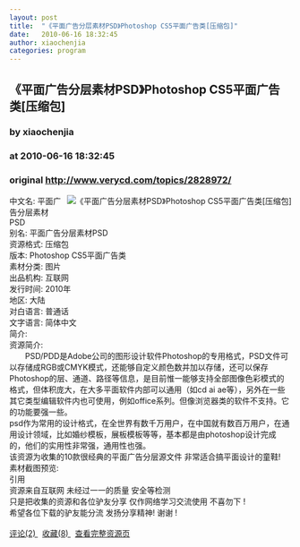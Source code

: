 ```yaml
---
layout: post
title:  "《平面广告分层素材PSD》Photoshop CS5平面广告类[压缩包]"
date:   2010-06-16 18:32:45
author: xiaochenjia
categories: program
---
```


## 《平面广告分层素材PSD》Photoshop CS5平面广告类[压缩包]
### by xiaochenjia
### at 2010-06-16 18:32:45
### original <http://www.verycd.com/topics/2828972/>

<img src="http://image-7.verycd.com/1fe3a2b94499bf3d408c07b6071d334c131867(280x)/thumb.jpg" alt="《平面广告分层素材PSD》Photoshop CS5平面广告类[压缩包]" style="float:right;padding:0 0 10px 10px">
				中文名: 平面广告分层素材PSD<br>别名: 平面广告分层素材PSD<br>资源格式: 压缩包<br>版本: Photoshop CS5平面广告类<br>素材分类: 图片<br>出品机构: 互联网<br>发行时间: 2010年<br>地区: 大陆<br>对白语言: 普通话<br>文字语言: 简体中文<br>简介: <br>资源简介:<br>　　PSD/PDD是Adobe公司的图形设计软件Photoshop的专用格式，PSD文件可以存储成RGB或CMYK模式，还能够自定义颜色数并加以存储，还可以保存Photoshop的层、通道、路径等信息，是目前惟一能够支持全部图像色彩模式的格式，但体积庞大，在大多平面软件内部可以通用（如cd ai ae等），另外在一些其它类型编辑软件内也可使用，例如office系列。但像浏览器类的软件不支持。它的功能要强一些。 <br>        psd作为常用的设计格式，在全世界有数千万用户，在中国就有数百万用户，在通用设计领域，比如婚纱模板，展板模板等等，基本都是由photoshop设计完成的，他们的实用性非常强，通用性也强。<br>该资源为收集的10款很经典的平面广告分层源文件 非常适合搞平面设计的童鞋!  <br>素材截图预览:<br>引用<br>    资源来自互联网 未经过一一的质量 安全等检测<br>只是把收集的资源和各位驴友分享 仅作网络学习交流使用 不喜勿下 !<br>希望各位下载的驴友能分流  发扬分享精神! 谢谢 !<br>        <br><a href="http://www.verycd.com/topics/2828972/#theCom">评论(2) </a>  <a href="http://www.verycd.com/topics/2828972/">收藏(8) </a>  <a href="http://www.verycd.com/topics/2828972/">查看完整资源页</a><br>